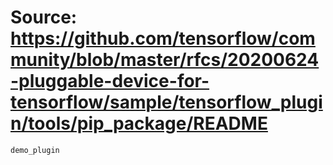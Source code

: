 # Source: https://github.com/tensorflow/community/blob/master/rfcs/20200624-pluggable-device-for-tensorflow/sample/tensorflow_plugin/tools/pip_package/README

```
demo_plugin

```